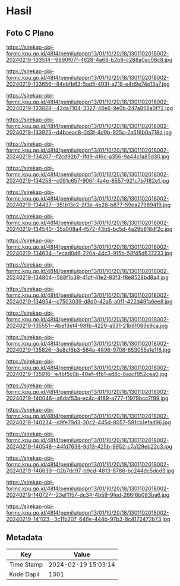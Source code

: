 # Hasil

## Foto C Plano

https://sirekap-obj-formc.kpu.go.id/48f4/pemilu/pdpr/13/01/10/20/18/1301102018002-20240219-133514--9890f07f-4628-4a68-b2b9-c288a0ac06c8.jpg

https://sirekap-obj-formc.kpu.go.id/48f4/pemilu/pdpr/13/01/10/20/18/1301102018002-20240219-133656--84ebfb63-5ad5-493f-a218-e4d9e74e13a7.jpg

https://sirekap-obj-formc.kpu.go.id/48f4/pemilu/pdpr/13/01/10/20/18/1301102018002-20240219-133828--42da7104-3327-46e6-9e0b-247a858a0f72.jpg

https://sirekap-obj-formc.kpu.go.id/48f4/pemilu/pdpr/13/01/10/20/18/1301102018002-20240219-133925--d4baeac8-0d3f-4d9b-925c-2a516b0a718d.jpg

https://sirekap-obj-formc.kpu.go.id/48f4/pemilu/pdpr/13/01/10/20/18/1301102018002-20240219-134207--f2cd92b7-1fd9-416c-a356-9a44c1a85d30.jpg

https://sirekap-obj-formc.kpu.go.id/48f4/pemilu/pdpr/13/01/10/20/18/1301102018002-20240219-134258--c091c657-906f-4a4e-8557-921c7b7f82e1.jpg

https://sirekap-obj-formc.kpu.go.id/48f4/pemilu/pdpr/13/01/10/20/18/1301102018002-20240219-134437--351b13c2-2f3e-4e28-b877-59ea27989419.jpg

https://sirekap-obj-formc.kpu.go.id/48f4/pemilu/pdpr/13/01/10/20/18/1301102018002-20240219-134540--35a008a4-f572-43b5-bc5d-4a29b818df2c.jpg

https://sirekap-obj-formc.kpu.go.id/48f4/pemilu/pdpr/13/01/10/20/18/1301102018002-20240219-134634--1ecad0d6-220a-44c3-915b-58f45d637233.jpg

https://sirekap-obj-formc.kpu.go.id/48f4/pemilu/pdpr/13/01/10/20/18/1301102018002-20240219-134804--588f1b39-41df-41e2-83f3-f8e8528bd8a4.jpg

https://sirekap-obj-formc.kpu.go.id/48f4/pemilu/pdpr/13/01/10/20/18/1301102018002-20240219-134954--c7503039-d8d0-42a5-a0f1-422d49fa6ee8.jpg

https://sirekap-obj-formc.kpu.go.id/48f4/pemilu/pdpr/13/01/10/20/18/1301102018002-20240219-135551--4be13ef4-981b-4229-a531-21b61083e9ca.jpg

https://sirekap-obj-formc.kpu.go.id/48f4/pemilu/pdpr/13/01/10/20/18/1301102018002-20240219-135826--3e8cf8b3-564a-4896-9708-653055a1e1f6.jpg

https://sirekap-obj-formc.kpu.go.id/48f4/pemilu/pdpr/13/01/10/20/18/1301102018002-20240219-135916--e4bf5c0b-40ef-4fb1-ad8c-8aacf952cea0.jpg

https://sirekap-obj-formc.kpu.go.id/48f4/pemilu/pdpr/13/01/10/20/18/1301102018002-20240219-140046--a6daf53a-ec4c-4f89-a777-f1979bcc7f99.jpg

https://sirekap-obj-formc.kpu.go.id/48f4/pemilu/pdpr/13/01/10/20/18/1301102018002-20240219-140234--d9fe79d3-30c2-445d-8057-591cb1efad96.jpg

https://sirekap-obj-formc.kpu.go.id/48f4/pemilu/pdpr/13/01/10/20/18/1301102018002-20240219-140548--44fd7638-9d13-425b-9952-c7a129eb22c3.jpg

https://sirekap-obj-formc.kpu.go.id/48f4/pemilu/pdpr/13/01/10/20/18/1301102018002-20240219-140639--02b7dc97-b9cd-4813-8786-bc244dc5dcd3.jpg

https://sirekap-obj-formc.kpu.go.id/48f4/pemilu/pdpr/13/01/10/20/18/1301102018002-20240219-140727--23ef1157-dc34-4b59-9fed-266f6b083ba6.jpg

https://sirekap-obj-formc.kpu.go.id/48f4/pemilu/pdpr/13/01/10/20/18/1301102018002-20240219-141123--3c11b207-648e-444b-97b3-8c4172472b73.jpg


## Metadata

| Key        | Value               |
| ---------- | ------------------- |
| Time Stamp | 2024-02-19 15:03:14 |
| Kode Dapil | 1301                |



